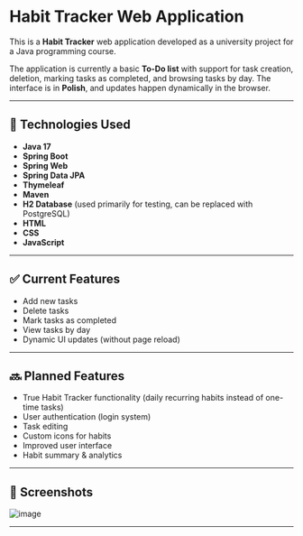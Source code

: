 # Habit Tracker Web Application

This is a **Habit Tracker** web application developed as a university project for a Java programming course.

The application is currently a basic **To-Do list** with support for task creation, deletion, marking tasks as completed, and browsing tasks by day. The interface is in **Polish**, and updates happen dynamically in the browser.

---

## 🔧 Technologies Used

- **Java 17**
- **Spring Boot**
- **Spring Web**
- **Spring Data JPA**
- **Thymeleaf**
- **Maven**
- **H2 Database** (used primarily for testing, can be replaced with PostgreSQL)
- **HTML**
- **CSS**
- **JavaScript**

---

## ✅ Current Features

- Add new tasks
- Delete tasks
- Mark tasks as completed
- View tasks by day
- Dynamic UI updates (without page reload)

---

## 🔜 Planned Features

- True Habit Tracker functionality (daily recurring habits instead of one-time tasks)
- User authentication (login system)
- Task editing
- Custom icons for habits
- Improved user interface
- Habit summary & analytics

---

## 📸 Screenshots

![image](https://github.com/user-attachments/assets/60a8945f-997d-4573-b662-45a5d3f1eeea)

---
